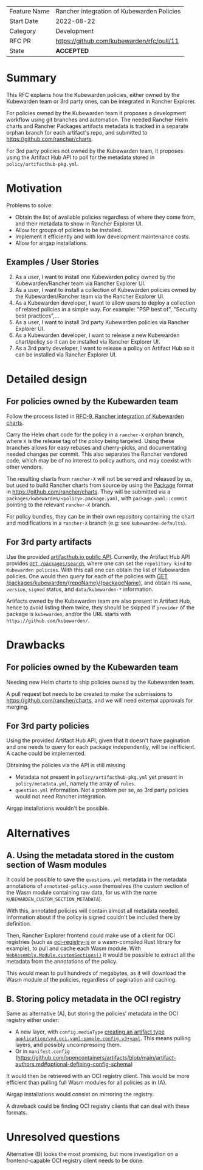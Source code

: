 |              |                                  |
| :----------- | :------------------------------- |
| Feature Name | Rancher integration of Kubewarden Policies  |
| Start Date   | 2022-08-22                       |
| Category     | Development                      |
| RFC PR       | https://github.com/kubewarden/rfc/pull/11  |
| State        | **ACCEPTED**                     |


# Summary
[summary]: #summary

This RFC explains how the Kubewarden policies, either owned by the Kubewarden
team or 3rd party ones, can be integrated in Rancher Explorer.

For policies owned by the Kubewarden team  it proposes a development workflow
using git branches and automation. The needed Rancher Helm charts and Rancher
Packages artifacts metadata is tracked in a separate orphan branch for each
artifact's repo, and submitted to https://github.com/rancher/charts.

For 3rd party policies not owned by the Kubewarden team,
it proposes using the Artifact Hub API to poll for the metadata stored in
`policy/artifacthub-pkg.yml`.


# Motivation
[motivation]: #motivation

Problems to solve:

- Obtain the list of available policies regardless of where they come from, and
  their metadata to show in Rancher Explorer UI.
- Allow for groups of policies to be installed.
- Implement it efficiently and with low development maintenance costs.
- Allow for airgap installations.

## Examples / User Stories
[examples]: #examples

2. As a user, I want to install one Kubewarden policy owned by the
   Kubewarden/Rancher team via Rancher Explorer UI.
3. As a user, I want to install a collection of Kubewarden policies owned by the
   Kubewarden/Rancher team via the Rancher Explorer UI.
4. As a Kubewarden developer, I want to allow users to deploy a collection of related policies
   in a simple way. For example: "PSP best of", "Security best practices",...
4. As a user, I want to install 3rd party Kubewarden policies via Rancher
   Explorer UI.
5. As a Kubewarden developer, I want to release a new Kubewarden chart/policy so
   it can be installed via Rancher Explorer UI.
6. As a 3rd party developer, I want to release a policy on Artifact Hub so it can
   be installed via Rancher Explorer UI.

# Detailed design
[design]: #detailed-design

## For policies owned by the Kubewarden team

Follow the process listed in [RFC-9, Rancher integration of Kubewarden
charts](./0009-rancher-integration-charts.md).

Carry the Helm chart code for the policy in a `rancher-X` orphan branch, where `X`
is the release tag of the policy being targeted.
Using these branches allows for easy rebases and cherry-picks, and documentating
needed changes per commit. This also separates the Rancher vendored code, which
may be of no interest to policy authors, and may coexist with other vendors.

The resulting charts from `rancher-X` will not be served and released by us, but
used to build Rancher charts from source by using the
[Package](https://github.com/rancher/charts/blob/dev-v2.6/docs/packages.md)
format in https://github.com/rancher/charts.
They will be submitted via a `packages/kubewarden/<policy>.package.yaml`, with
`package.yaml::commit` pointing to the relevant `rancher-X` branch.

For policy bundles, they can be in their own repository containing the chart
and modifications in a `rancher-X` branch (e.g: see `kubewarden-defaults`).

## For 3rd party artifacts

Use the provided [artifacthub.io public API](https://artifacthub.io/docs/api/).
Currently, the Artifact Hub API provides [`GET
/packages/search`](https://artifacthub.io/docs/api/#/Packages/searchPackages),
where one can set the `repository kind` to `Kubewarden policies`. With this call
one can obtain the list of Kubewarden policies. One would then query for each of
the policies with [GET
/packages/kubewarden/{repoName}/{packageName}](https://artifacthub.io/docs/api/#/Packages/getKubewardenPoliciesDetails),
and obtain its `name`, `version`, `signed` status, and `data/kubewarden-*`
information.

Artifacts owned by the Kubewarden team are also present in Artifact Hub, hence
to avoid listing them twice, they should be skipped if `provider` of the package
is `kubewarden`, and/or the URL starts with `https://github.com/kubewarden/`.

# Drawbacks
[drawbacks]: #drawbacks

## For policies owned by the Kubewarden team

Needing new Helm charts to ship policies owned by the Kubewarden team.

A pull request bot needs to be created to make the submissions to
https://github.com/rancher/charts, and we will need external approvals for
merging.

## For 3rd party policies

Using the provided Artifact Hub API, given that it doesn't have pagination and
one needs to query for each package independently, will be inefficient. A cache
could be implemented.

Obtaining the policies via the API is still missing:
- Metadata not present in `policy/artifacthub-pkg.yml` yet present in
  `policy/metadata.yml`, namely the array of `rules`.
- `question.yml` information. Not a problem per se, as 3rd party policies would
  not need Rancher integration.

Airgap installations wouldn't be possible.

# Alternatives
[alternatives]: #alternatives

## A. Using the metadata stored in the custom section of Wasm modules

It could be possible to save the `questions.yml` metadata in the metadata
annotations of `annotated-policy.wasm` themselves (the custom section of the
Wasm module containing raw data, for us with the name
`KUBEWARDEN_CUSTOM_SECTION_METADATA`).

With this, annotated policies will contain almost all metadata needed.
Information about if the policy is signed couldn't be included there by
definition.

Then, Rancher Explorer frontend could make use of a client for OCI registries
(such as [oci-registry-js](https://www.npmjs.com/package/oci-registry-js) or a
wasm-compiled Rust library for example), to pull and cache each Wasm module.
With [`WebAssembly.Module.customSections()`](https://developer.mozilla.org/en-US/docs/Web/JavaScript/Reference/Global_Objects/WebAssembly/Module/customSections)
it would be possible to extract all the metadata from the annotations of the
policy.

This would mean to pull hundreds of megabytes, as it will download the Wasm
module of the policies, regardless of pagination and caching.

## B. Storing policy metadata in the OCI registry

Same as alternative (A), but storing the policies' metadata in the OCI registry
either under:
- A new layer, with `config.mediaType` [creating an artifact type
`application/vnd.oci.yaml-sample.config.v3+yaml`](https://github.com/opencontainers/artifacts/blob/main/artifact-authors.md#defining-a-unique-artifact-type).
  This means pulling layers, and possibly uncompressing them.
- Or in `manifest.config` (https://github.com/opencontainers/artifacts/blob/main/artifact-authors.md#optional-defining-config-schema)

It would then be retrieved with an OCI registry client. This would be more
efficient than pulling full Wasm modules for all policies as in (A).

Airgap installations would consist on mirroring the registry.

A drawback could be finding OCI registry clients that can deal with these
formats.


# Unresolved questions
[unresolved]: #unresolved-questions

Alternative (B) looks the most promising, but more investigation on a
frontend-capable OCI registry client needs to be done.
